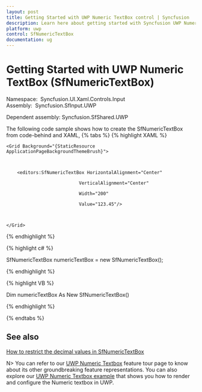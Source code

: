 ```yaml
---
layout: post
title: Getting Started with UWP Numeric TextBox control | Syncfusion
description: Learn here about getting started with Syncfusion UWP Numeric TextBox (SfNumericTextBox) control, its elements and more.
platform: uwp
control: SfNumericTextBox
documentation: ug
---
```


# Getting Started with UWP Numeric TextBox (SfNumericTextBox)

Namespace:  Syncfusion.UI.Xaml.Controls.Input
Assembly:  Syncfusion.SfInput.UWP 

Dependent assembly: Syncfusion.SfShared.UWP



The following code sample shows how to create the SfNumericTextBox from code-behind and XAML,
{% tabs %}
{% highlight XAML %}

<Page xmlns:editors="using:Syncfusion.UI.Xaml.Controls.Input">

    <Grid Background="{StaticResource ApplicationPageBackgroundThemeBrush}">



        <editors:SfNumericTextBox HorizontalAlignment="Center"

                               VerticalAlignment="Center"

                               Width="200"

                               Value="123.45"/>



    </Grid>

</Page>

{% endhighlight %}

{% highlight c# %}

SfNumericTextBox numericTextBox = new SfNumericTextBox();

{% endhighlight %}

{% highlight VB %}

Dim numericTextBox As New SfNumericTextBox()

{% endhighlight %}

{% endtabs %}

## See also

[How to restrict the decimal values in SfNumericTextBox](https://support.syncfusion.com/kb/article/6346/how-to-restrict-the-decimal-values-in-sfnumerictextbox)

N> You can refer to our [UWP Numeric Textbox](https://www.syncfusion.com/uwp-ui-controls/numeric-textbox) feature tour page to know about its other groundbreaking feature representations. You can also explore our [UWP Numeric Textbox example](https://apps.microsoft.com/store/detail/syncfusion-essential-studio-for-uwp/9NBLGGH5WNGV) that shows you how to render and configure the Numeric textbox in UWP.